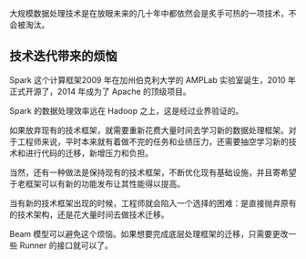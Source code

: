 大规模数据处理技术是在放眼未来的几十年中都依然会是炙手可热的一项技术，不会被淘汰。

## 技术迭代带来的烦恼

Spark 这个计算框架2009 年在加州伯克利大学的 AMPLab 实验室诞生，2010 年正式开源了，2014 年成为了 Apache 的顶级项目。

Spark 的数据处理效率远在 Hadoop 之上，这是经过业界验证的。

如果放弃现有的技术框架，就需要重新花费大量时间去学习新的数据处理框架。对于工程师来说，平时本来就有着做不完的任务和业绩压力，还需要抽空学习新的技术和进行代码的迁移，新增压力和负担。

当然，还有一种做法是保持现有的技术框架，不断优化现有基础设施，并且寄希望于老框架可以有新的功能发布让其性能得以提高。

当有新的技术框架出现的时候，工程师就会陷入一个选择的困难：是直接抛弃原有的技术架构，还是花大量时间去做技术迁移。

 Beam 模型可以避免这个烦恼。如果想要完成底层处理框架的迁移，只需要更改一些 Runner 的接口就可以了。